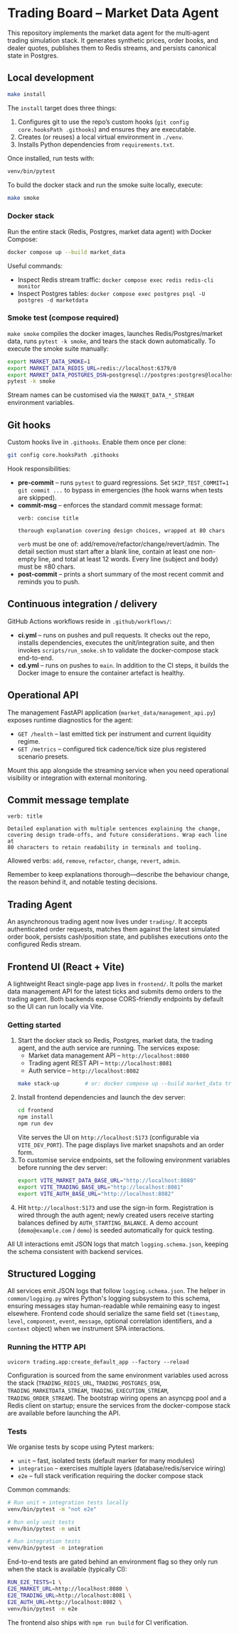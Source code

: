 # Trading Board – Market Data Agent

This repository implements the market data agent for the multi‑agent trading
simulation stack. It generates synthetic prices, order books, and dealer quotes,
publishes them to Redis streams, and persists canonical state in Postgres.

## Local development

```bash
make install
```

The `install` target does three things:

1. Configures git to use the repo’s custom hooks (`git config core.hooksPath .githooks`)
   and ensures they are executable.
2. Creates (or reuses) a local virtual environment in `./venv`.
3. Installs Python dependencies from `requirements.txt`.

Once installed, run tests with:

```bash
venv/bin/pytest
```

To build the docker stack and run the smoke suite locally, execute:

```bash
make smoke
```

### Docker stack

Run the entire stack (Redis, Postgres, market data agent) with Docker Compose:

```bash
docker compose up --build market_data
```

Useful commands:

* Inspect Redis stream traffic: `docker compose exec redis redis-cli monitor`
* Inspect Postgres tables: `docker compose exec postgres psql -U postgres -d marketdata`

### Smoke test (compose required)

`make smoke` compiles the docker images, launches Redis/Postgres/market data,
runs `pytest -k smoke`, and tears the stack down automatically. To execute the
smoke suite manually:

```bash
export MARKET_DATA_SMOKE=1
export MARKET_DATA_REDIS_URL=redis://localhost:6379/0
export MARKET_DATA_POSTGRES_DSN=postgresql://postgres:postgres@localhost:5432/marketdata
pytest -k smoke
```

Stream names can be customised via the `MARKET_DATA_*_STREAM` environment
variables.

## Git hooks

Custom hooks live in `.githooks`. Enable them once per clone:

```bash
git config core.hooksPath .githooks
```

Hook responsibilities:

* **pre-commit** – runs `pytest` to guard regressions. Set
  `SKIP_TEST_COMMIT=1 git commit ...` to bypass in emergencies (the hook warns
  when tests are skipped).
* **commit-msg** – enforces the standard commit message format:
  ```
  verb: concise title
  
  thorough explanation covering design choices, wrapped at 80 chars
  ```
  `verb` must be one of: add/remove/refactor/change/revert/admin. The detail
  section must start after a blank line, contain at least one non-empty line,
  and total at least 12 words. Every line (subject and body) must be ≤80 chars.
* **post-commit** – prints a short summary of the most recent commit and
  reminds you to push.

## Continuous integration / delivery

GitHub Actions workflows reside in `.github/workflows/`:

* **ci.yml** – runs on pushes and pull requests. It checks out the repo,
  installs dependencies, executes the unit/integration suite, and then invokes
  `scripts/run_smoke.sh` to validate the docker-compose stack end-to-end.
* **cd.yml** – runs on pushes to `main`. In addition to the CI steps, it builds
  the Docker image to ensure the container artefact is healthy.

## Operational API

The management FastAPI application (`market_data/management_api.py`) exposes
runtime diagnostics for the agent:

* `GET /health` – last emitted tick per instrument and current liquidity regime.
* `GET /metrics` – configured tick cadence/tick size plus registered scenario
  presets.

Mount this app alongside the streaming service when you need operational
visibility or integration with external monitoring.

## Commit message template

```
verb: title

Detailed explanation with multiple sentences explaining the change,
covering design trade-offs, and future considerations. Wrap each line at
80 characters to retain readability in terminals and tooling.
```

Allowed verbs: `add`, `remove`, `refactor`, `change`, `revert`, `admin`.

Remember to keep explanations thorough—describe the behaviour change, the reason
behind it, and notable testing decisions.

## Trading Agent

An asynchronous trading agent now lives under `trading/`. It accepts authenticated
order requests, matches them against the latest simulated order book, persists
cash/position state, and publishes executions onto the configured Redis stream.

## Frontend UI (React + Vite)

A lightweight React single-page app lives in `frontend/`. It polls the market
data management API for the latest ticks and submits demo orders to the trading
agent. Both backends expose CORS-friendly endpoints by default so the UI can run
locally via Vite.

### Getting started

1. Start the docker stack so Redis, Postgres, market data, the trading agent,
   and the auth service are running. The services expose:
   * Market data management API – `http://localhost:8080`
   * Trading agent REST API – `http://localhost:8081`
   * Auth service – `http://localhost:8082`
   ```bash
   make stack-up        # or: docker compose up --build market_data trading_agent auth_service
   ```
2. Install frontend dependencies and launch the dev server:
   ```bash
   cd frontend
   npm install
   npm run dev
   ```
   Vite serves the UI on `http://localhost:5173` (configurable via
   `VITE_DEV_PORT`). The page displays live market snapshots and an order form.
3. To customise service endpoints, set the following environment variables
   before running the dev server:
   ```bash
   export VITE_MARKET_DATA_BASE_URL="http://localhost:8080"
   export VITE_TRADING_BASE_URL="http://localhost:8081"
   export VITE_AUTH_BASE_URL="http://localhost:8082"
   ```
4. Hit `http://localhost:5173` and use the sign-in form. Registration is wired
   through the auth agent; newly created users receive starting balances defined
   by `AUTH_STARTING_BALANCE`. A demo account (`demo@example.com` / `demo`) is
   seeded automatically for quick testing.

All UI interactions emit JSON logs that match `logging.schema.json`, keeping the
schema consistent with backend services.

## Structured Logging

All services emit JSON logs that follow `logging.schema.json`. The helper in
`common/logging.py` wires Python's logging subsystem to this schema, ensuring
messages stay human-readable while remaining easy to ingest elsewhere. Frontend
code should serialize the same field set (`timestamp`, `level`, `component`,
`event`, `message`, optional correlation identifiers, and a `context` object)
when we instrument SPA interactions.

### Running the HTTP API

```
uvicorn trading.app:create_default_app --factory --reload
```

Configuration is sourced from the same environment variables used across the
stack (`TRADING_REDIS_URL`, `TRADING_POSTGRES_DSN`, `TRADING_MARKETDATA_STREAM`,
`TRADING_EXECUTION_STREAM`, `TRADING_ORDER_STREAM`). The bootstrap wiring opens
an asyncpg pool and a Redis client on startup; ensure the services from the
docker-compose stack are available before launching the API.

### Tests

We organise tests by scope using Pytest markers:

* `unit` – fast, isolated tests (default marker for many modules)
* `integration` – exercises multiple layers (database/redis/service wiring)
* `e2e` – full stack verification requiring the docker compose stack

Common commands:

```bash
# Run unit + integration tests locally
venv/bin/pytest -m "not e2e"

# Run only unit tests
venv/bin/pytest -m unit

# Run integration tests
venv/bin/pytest -m integration
```

End-to-end tests are gated behind an environment flag so they only run when the
stack is available (typically CI):

```bash
RUN_E2E_TESTS=1 \
E2E_MARKET_URL=http://localhost:8080 \
E2E_TRADING_URL=http://localhost:8081 \
E2E_AUTH_URL=http://localhost:8082 \
venv/bin/pytest -m e2e
```

The frontend also ships with `npm run build` for CI verification.
